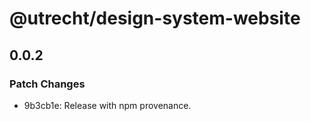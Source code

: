 # @utrecht/design-system-website

## 0.0.2

### Patch Changes

- 9b3cb1e: Release with npm provenance.
